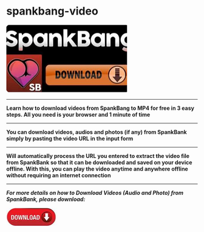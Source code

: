 # spankbang-video

<img src="https://github.com/KeesundraLavis/spankbang-video/blob/main/span.png"/>

___

**Learn how to download videos from SpankBang to MP4 for free in 3 easy steps. All you need is your browser and 1 minute of time**

___

**You can download videos, audios and photos (if any) from SpankBank simply by pasting the video URL in the input form**

___

**Will automatically process the URL you entered to extract the video file from SpankBank so that it can be downloaded and saved on your device offline. With this, you can play the video anytime and anywhere offline without requiring an internet connection**

___

***For more details on how to Download Videos (Audio and Photo) from SpankBank, please download:***

<img src="https://github.com/KeesundraLavis/spankbang-video/blob/main/dl.png"/>
